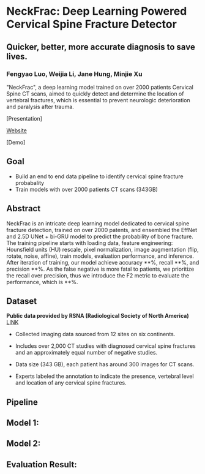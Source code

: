 # NeckFrac: Deep Learning Powered Cervical Spine Fracture Detector 
## Quicker, better, more accurate diagnosis to save lives.
### Fengyao Luo, Weijia Li, Jane Hung, Minjie Xu
"NeckFrac", a deep learning model trained on over 2000 patients Cervical Spine CT scans, aimed to quickly detect and determine the location of vertebral fractures, which is essential to prevent neurologic deterioration and paralysis after trauma.

[Presentation] 

[Website](https://groups.ischool.berkeley.edu/NeckFrac/)

[Demo]

## Goal
- Build an end to end data pipeline to identify cervical spine fracture probabality
- Train models with over 2000 patients CT scans (343GB)

## Abstract

NeckFrac is an intricate deep learning model dedicated to cervical spine fracture detection, trained on over 2000 patents,  and ensembled the EffNet and 2.5D UNet + bi-GRU model to predict the probability of bone fracture. The training pipeline starts with loading data, feature engineering: Hounsfield units (HU) rescale, pixel normalization, image augmentation (flip, rotate, noise, affine), train models, evaluation performance, and inference. After iteration of training, our model achieve accuracy **%, recall **%, and precision **%. As the false negative is more fatal to patients, we prioritize the recall over precision, thus we introduce the F2 metric to evaluate the performance, which is  **%. 

## Dataset

**Public data provided by RSNA (Radiological Society of North America)** [LINK](https://www.kaggle.com/competitions/rsna-2022-cervical-spine-fracture-detection)

* Collected imaging data sourced from 12 sites on six continents.

* Includes over 2,000 CT studies with diagnosed cervical spine fractures and an approximately equal number of negative studies.

* Data size (343 GB), each patient has around 300 images for CT scans.

* Experts labeled the annotation to indicate the presence, vertebral level and location of any cervical spine fractures.

## Pipeline

## Model 1:

## Model 2:

## Evaluation Result:




